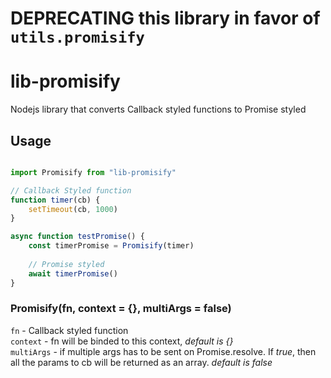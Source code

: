 # DEPRECATING this library in favor of `utils.promisify`

# lib-promisify
Nodejs library that converts Callback styled functions to Promise styled

## Usage

```javascript

import Promisify from "lib-promisify"

// Callback Styled function
function timer(cb) {
    setTimeout(cb, 1000)
}

async function testPromise() {
    const timerPromise = Promisify(timer)
    
    // Promise styled
    await timerPromise()
}

```

### Promisify(fn, context = {}, multiArgs = false)

`fn` - Callback styled function  
`context` - fn will be binded to this context, *default is {}*  
`multiArgs` - if multiple args has to be sent on Promise.resolve. If *true*, then all the params to cb will be returned as an array. *default is false*
